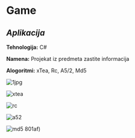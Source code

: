 # Game

## _Aplikacija_

**Tehnologija:** C#

**Namena:** Projekat iz predmeta zastite informacija

**Alogoritmi:** xTea, Rc, A5/2, Md5

![1jpg](https://github.com/StefanStojanovic00/Zastita/assets/101748172/76c1365f-66b7-43a2-9357-72e0ed618656)

![xtea](https://github.com/StefanStojanovic00/Zastita/assets/101748172/8bea71d8-8b3b-4d7a-b639-8d7fa02107b9)

![rc](https://github.com/StefanStojanovic00/Zastita/assets/101748172/95de1b14-2668-41ec-9b37-75ca1271d989)

![a52](https://github.com/StefanStojanovic00/Zastita/assets/101748172/083de921-babd-4234-adc5-f346b5abc860)

![md5](https://github.com/StefanStojanovic00/Zastita/assets/101748172/eb186e2b-7803-4ced-86c8-264f493c9080)
801af)






